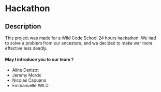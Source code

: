 # Hackathon

## Description

This project was made for a Wild Code School 24 hours hackathon.
We had to solve a problem from our ancestors, and we decided to make war more effective less deadly.

#### May I introduce you to our team ?
* Aline Denizot
* Jeremy Mordo
* Nicolas Capuano
* Emmanuelle WILD
